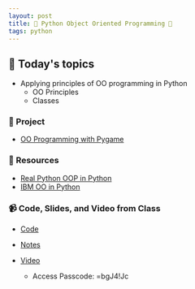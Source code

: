 ```yaml
---
layout: post
title: 🐍 Python Object Oriented Programming 🐍
tags: python
---
```


## 📅 Today's topics

- Applying principles of OO programming in Python
  - OO Principles
  - Classes

### 🎯  Project
- [OO Programming with Pygame](https://classroom.github.com/a/IElYQWcd)

### 🔖 Resources

* [Real Python OOP in Python](https://realpython.com/python3-object-oriented-programming/)
* [IBM OO in Python](https://developer.ibm.com/languages/python/tutorials/object-oriented-programming-in-python/)


### 📹 Code, Slides, and Video from Class

* [Code](https://github.com/momentum-pt-team-1/examples/blob/main/blackjack.py)
* [Notes](https://github.com/momentum-pt-team-1/notes/blob/main/python-object-oriented.md)
* [Video](https://us02web.zoom.us/rec/share/FnKsNP_w_JJszKhLaxqnt_4FtQ1OMVTZdusSSLogBK7HBwb-cgGnpxfzdxokuLdQ.9Olyb0WZv6QDg9jz)

  - Access Passcode: =bgJ4!Jc


